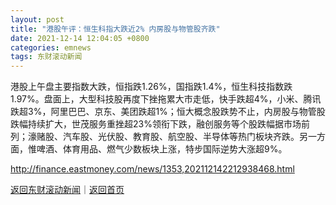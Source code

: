 ```yaml
---
layout: post
title: "港股午评：恒生科指大跌近2% 内房股与物管股齐跌"
date: 2021-12-14 12:04:05 +0800
categories: emnews
tags: 东财滚动新闻
---
```


港股上午盘主要指数大跌，恒指跌1.26%，国指跌1.4%，恒生科技指数跌1.97%。盘面上，大型科技股再度下挫拖累大市走低，快手跌超4%，小米、腾讯跌超3%，阿里巴巴、京东、美团跌超1%；恒大概念股跌势不止，内房股与物管股跌幅持续扩大，世茂服务重挫超23%领衔下跌，融创服务等个股跌幅据市场前列；濠赌股、汽车股、光伏股、教育股、航空股、半导体等热门板块齐跌。另一方面，惟啤酒、体育用品、燃气少数板块上涨，特步国际逆势大涨超9%。

<http://finance.eastmoney.com/news/1353,202112142212938468.html>

[返回东财滚动新闻](//finews.withounder.com/emnews/)｜[返回首页](//finews.withounder.com/)